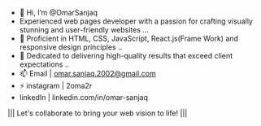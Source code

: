 - 👋 Hi, I’m @OmarSanjaq
- Experienced web pages developer with a passion for crafting visually stunning and user-friendly websites ...
- 🌱  Proficient in HTML, CSS, JavaScript, React.js(Frame Work) and responsive design principles ..
- 💞️  Dedicated to delivering high-quality results that exceed client expectations ..
- 📫 Email | omar.sanjaq.2002@gmail.com
- ⚡ instagram | 2oma2r
- linkedIn | linkedin.com/in/omar-sanjaq 


|||   Let's collaborate to bring your web vision to life!   |||
